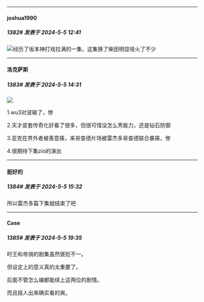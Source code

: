 ﻿
*****

####  joshua1990  
##### 1382#       发表于 2024-5-5 12:41

<img src="https://static.saraba1st.com/image/smiley/face2017/067.png" referrerpolicy="no-referrer">经历了坂本神打戏拉满的一集，这集换了柴田明显哑火了不少


*****

####  洛克萨斯  
##### 1383#       发表于 2024-5-5 14:31

<img src="https://static.saraba1st.com/image/smiley/face2017/067.png" referrerpolicy="no-referrer">

1.wu3对波输了，惨

2.天才皮套传奇化好看了很多，但很可惜没怎么秀能力，还是钻石防御

3.亚克在界外者被善意揍，来哥查德片场被雷杰多哥查德联合暴揍，惨

4.很期待下集zio的演出


*****

####  挺好的  
##### 1384#       发表于 2024-5-5 15:32

所以雷杰多篇下集就结束了吧


*****

####  Case  
##### 1385#       发表于 2024-5-5 19:35

时王和帝骑的剧集虽然褒贬不一。

但设定上的意义真的太重要了。

后面不管怎么编都能续上这两位的剧情。

而且摇人出来确实看的爽。

